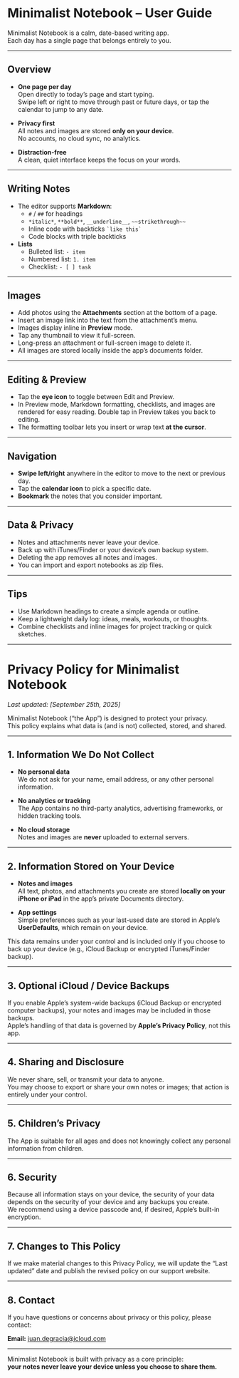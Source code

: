 # Minimalist Notebook – User Guide

Minimalist Notebook is a calm, date-based writing app.  
Each day has a single page that belongs entirely to you.

---

## Overview

- **One page per day**  
  Open directly to today’s page and start typing.  
  Swipe left or right to move through past or future days, or tap the calendar to jump to any date.

- **Privacy first**  
  All notes and images are stored **only on your device**.  
  No accounts, no cloud sync, no analytics.

- **Distraction-free**  
  A clean, quiet interface keeps the focus on your words.

---

## Writing Notes

- The editor supports **Markdown**:
  - `#` / `##` for headings  
  - `*italic*`, `**bold**`, `__underline__`, `~~strikethrough~~`  
  - Inline code with backticks `` `like this` ``  
  - Code blocks with triple backticks  
- **Lists**
  - Bulleted list: `- item`  
  - Numbered list: `1. item`  
  - Checklist: `- [ ] task`  

---

## Images

- Add photos using the **Attachments** section at the bottom of a page.
- Insert an image link into the text from the attachment’s menu.  
- Images display inline in **Preview** mode.  
- Tap any thumbnail to view it full-screen.  
- Long-press an attachment or full-screen image to delete it.  
- All images are stored locally inside the app’s documents folder.

---

## Editing & Preview

- Tap the **eye icon** to toggle between Edit and Preview.
- In Preview mode, Markdown formatting, checklists, and images are rendered for easy reading. Double tap in Preview takes you back to editing.
- The formatting toolbar lets you insert or wrap text **at the cursor**.

---

## Navigation

- **Swipe left/right** anywhere in the editor to move to the next or previous day.
- Tap the **calendar icon** to pick a specific date.
- **Bookmark** the notes that you consider important.

---

## Data & Privacy

- Notes and attachments never leave your device.
- Back up with iTunes/Finder or your device’s own backup system.
- Deleting the app removes all notes and images.
- You can import and export notebooks as zip files.

---

## Tips

- Use Markdown headings to create a simple agenda or outline.  
- Keep a lightweight daily log: ideas, meals, workouts, or thoughts.  
- Combine checklists and inline images for project tracking or quick sketches.

---

# Privacy Policy for Minimalist Notebook

_Last updated: [September 25th, 2025]_

Minimalist Notebook (“the App”) is designed to protect your privacy.  
This policy explains what data is (and is not) collected, stored, and shared.

---

## 1. Information We Do **Not** Collect

- **No personal data**  
  We do not ask for your name, email address, or any other personal information.

- **No analytics or tracking**  
  The App contains no third-party analytics, advertising frameworks, or hidden tracking tools.

- **No cloud storage**  
  Notes and images are **never** uploaded to external servers.

---

## 2. Information Stored on Your Device

- **Notes and images**  
  All text, photos, and attachments you create are stored **locally on your iPhone or iPad** in the app’s private Documents directory.

- **App settings**  
  Simple preferences such as your last-used date are stored in Apple’s **UserDefaults**, which remain on your device.

This data remains under your control and is included only if you choose to back up your device (e.g., iCloud Backup or encrypted iTunes/Finder backup).

---

## 3. Optional iCloud / Device Backups

If you enable Apple’s system-wide backups (iCloud Backup or encrypted computer backups), your notes and images may be included in those backups.  
Apple’s handling of that data is governed by **Apple’s Privacy Policy**, not this app.

---

## 4. Sharing and Disclosure

We never share, sell, or transmit your data to anyone.  
You may choose to export or share your own notes or images; that action is entirely under your control.

---

## 5. Children’s Privacy

The App is suitable for all ages and does not knowingly collect any personal information from children.

---

## 6. Security

Because all information stays on your device, the security of your data depends on the security of your device and any backups you create.  
We recommend using a device passcode and, if desired, Apple’s built-in encryption.

---

## 7. Changes to This Policy

If we make material changes to this Privacy Policy, we will update the “Last updated” date and publish the revised policy on our support website.

---

## 8. Contact

If you have questions or concerns about privacy or this policy, please contact:

**Email:** juan.degracia@icloud.com  

---

Minimalist Notebook is built with privacy as a core principle:  
**your notes never leave your device unless you choose to share them.**
